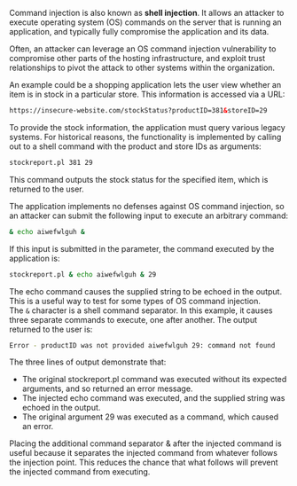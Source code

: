 Command injection is also known as **shell injection**. It allows an attacker to execute operating system (OS) commands on the server that is running an application, and typically fully compromise the application and its data.

Often, an attacker can leverage an OS command injection vulnerability to compromise other parts of the hosting infrastructure, and exploit trust relationships to pivot the attack to other systems within the organization.

An example could be a shopping application lets the user view whether an item is in stock in a particular store. This information is accessed via a URL:

```html
https://insecure-website.com/stockStatus?productID=381&storeID=29
```

To provide the stock information, the application must query various legacy systems. For historical reasons, the functionality is implemented by calling out to a shell command with the product and store IDs as arguments:

```bash
stockreport.pl 381 29
```

This command outputs the stock status for the specified item, which is returned to the user.

The application implements no defenses against OS command injection, so an attacker can submit the following input to execute an arbitrary command:

```bash
& echo aiwefwlguh &
```

If this input is submitted in the parameter, the command executed by the application is:

```bash
stockreport.pl & echo aiwefwlguh & 29
```

The echo command causes the supplied string to be echoed in the output. This is a useful way to test for some types of OS command injection. The `&` character is a shell command separator. In this example, it causes three separate commands to execute, one after another. The output returned to the user is:

```bash
Error - productID was not provided aiwefwlguh 29: command not found
```

The three lines of output demonstrate that:

- The original stockreport.pl command was executed without its expected arguments, and so returned an error message.
- The injected echo command was executed, and the supplied string was echoed in the output.
- The original argument 29 was executed as a command, which caused an error.

Placing the additional command separator & after the injected command is useful because it separates the injected command from whatever follows the injection point. This reduces the chance that what follows will prevent the injected command from executing.
